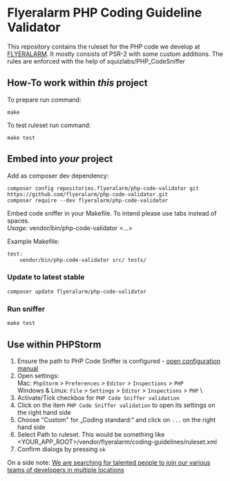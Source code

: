 # Flyeralarm PHP Coding Guideline Validator


This repository contains the ruleset for the PHP code we develop at [FLYERALARM](https://flyeralarm.com). 
It mostly consists of PSR-2 with some custom additions. The rules are enforced with the help of squizlabs/PHP_CodeSniffer


## How-To work within *this* project
To prepare run command:
```
make
```

To test ruleset run command:
```
make test
```


## Embed into *your* project

Add as composer dev dependency:
```
composer config repositories.flyeralarm/php-code-validator git https://github.com/flyeralarm/php-code-validator.git
composer require --dev flyeralarm/php-code-validator
```

Embed code sniffer in your Makefile. To intend please use tabs instead of spaces. \
_Usage:_ vendor/bin/php-code-validator <folder-to-test-one> <folder-to-test-two> <...>

Example Makefile:
```
test:
	vendor/bin/php-code-validator src/ tests/
```


### Update to latest stable

```
composer update flyeralarm/php-code-validator
```


### Run sniffer
```
make test
```


## Use within PHPStorm
1) Ensure the path to PHP Code Sniffer is configured - [open configuration manual](https://confluence.jetbrains.com/display/PhpStorm/PHP+Code+Sniffer+in+PhpStorm#PHPCodeSnifferinPhpStorm-1.1.SpecifyingthepathtoPHPCodeSniffer) 
2) Open settings: \
   Mac: `PhpStorm` > `Preferences` > `Editor` > `Inspections` > `PHP` \
   Windows & Linux: `File` > `Settings` > `Editor` > `Inspections` > `PHP` \
3) Activate/Tick checkbox for `PHP Code Sniffer validation`
4) Click on the item `PHP Code Sniffer validation` to open its settings on the right hand side
5) Choose "Custom" for „Coding standard:“ and click on `...` on the right hand side
6) Select Path to ruleset. This would be something like <YOUR_APP_ROOT>/vendor/flyeralarm/coding-guidelines/ruleset.xml
7) Confirm dialogs by pressing `ok`


On a side note: [We are searching for talented people to join our various teams of developers in multiple locations](https://karriere.flyeralarm.com/jobs)